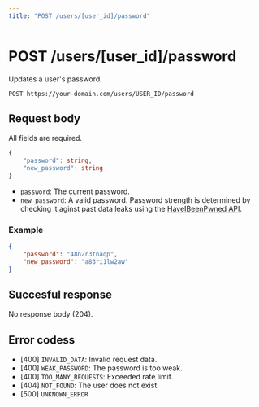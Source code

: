 ```yaml
---
title: "POST /users/[user_id]/password"
---
```


# POST /users/[user_id]/password

Updates a user's password.

```
POST https://your-domain.com/users/USER_ID/password
```

## Request body

All fields are required.

```ts
{
    "password": string,
    "new_password": string
}
```

- `password`: The current password.
- `new_password`: A valid password. Password strength is determined by checking it aginst past data leaks using the [HaveIBeenPwned API](https://haveibeenpwned.com/API/v3#PwnedPasswords).

### Example

```json
{
    "password": "48n2r3tnaqp",
    "new_password": "a83ri1lw2aw"
}
```

## Succesful response

No response body (204).

## Error codess

- [400] `INVALID_DATA`: Invalid request data.
- [400] `WEAK_PASSWORD`: The password is too weak.
- [400] `TOO_MANY_REQUESTS`: Exceeded rate limit.
- [404] `NOT_FOUND`: The user does not exist.
- [500] `UNKNOWN_ERROR`
